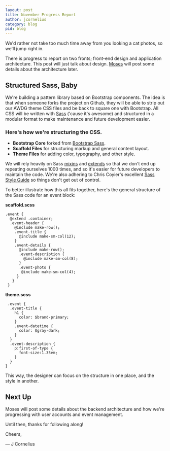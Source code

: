 ```yaml
---
layout: post
title: November Progress Report
author: jcornelius
category: blog
pid: blog
---
```


We'd rather not take too much time away from you looking a cat photos, so we'll jump right in.

There is progress to report on two fronts; front-end design and application architecture. This post will just talk about design. [Moses](https://twitter.com/mospired) will post some details about the architecture later.

## Structured Sass, Baby
We're building a pattern library based on Bootstrap components. The idea is that when someone forks the project on Github, they will be able to strip out our AWDG theme CSS files and be back to square one with Bootstrap. All CSS will be written with [Sass](http://sass-lang.com/) ('cause it's awesome) and structured in a modular format to make maintenance and future development easier.

### Here's how we're structuring the CSS.

- **Bootstrap Core** forked from [Bootstrap Sass](https://github.com/twbs/bootstrap-sass).
- **Scaffold Files** for structuring markup and general content layout.
- **Theme Files** for adding color, typography, and other style.

We will rely heavily on Sass [mixins](http://sass-lang.com/documentation/file.SASS_REFERENCE.html#mixins) and [extends](http://sass-lang.com/documentation/file.SASS_REFERENCE.html#extend) so that we don't end up repeating ourselves 1000 times, and so it's easier for future developers to maintain the code. We're also adhering to Chris Coyier's excellent [Sass Style Guide](http://css-tricks.com/sass-style-guide/) so things don't get out of control.

To better illustrate how this all fits together, here's the general structure of the Sass code for an event block:

**scaffold.scss**

    .event {
      @extend .container;
      .event-header {
        @include make-row();
        .event-title {
          @include make-sm-col(12);
        }
        .event-details {
          @include make-row();
          .event-description {
            @include make-sm-col(8);
          }
          .event-photo {
           @include make-sm-col(4);
         }
       }
     }


**theme.scss**

     .event {
      .event-title {
        h1 {
          color: $brand-primary;
        }
        .event-datetime {
          color: $gray-dark;
        }
      }
      .event-description {
        p:first-of-type {
          font-size:1.35em;
        }
      }
    }

This way, the designer can focus on the structure in one place, and the style in another.

## Next Up
Moses will post some details about the backend architecture and how we're progressing with user accounts and event management.

Until then, thanks for following along!

Cheers,

&mdash; J Cornelius